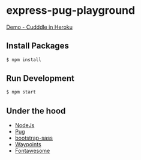 # express-pug-playground

[Demo - Cudddle in Heroku](https://cudddle.herokuapp.com/)

## Install Packages

```bash
$ npm install
```

## Run Development

```bash
$ npm start
```

## Under the hood

-   [NodeJs](https://nodejs.org/en/)
-   [Pug](https://pugjs.org/)
-   [bootstrap-sass](https://www.npmjs.com/package/bootstrap-sass)
-   [Waypoints](http://imakewebthings.com/waypoints/)
-   [Fontawesome](http://fontawesome.io/icons/)